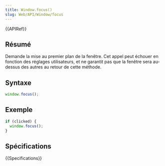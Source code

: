 ```yaml
---
title: Window.focus()
slug: Web/API/Window/focus
---
```


{{APIRef}}

## Résumé

Demande la mise au premier plan de la fenêtre. Cet appel peut échouer en fonction des réglages utilisateurs, et ne garantit pas que la fenêtre sera au-dessus des autres au retour de cette méthode.

## Syntaxe

```js
window.focus();
```

## Exemple

```js
if (clicked) {
  window.focus();
}
```

## Spécifications

{{Specifications}}
